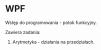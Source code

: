 # WPF
Wstęp do programowania - potok funkcyjny.

Zawiera zadania:
1. Arytmetyka - działania na przedziałach.
